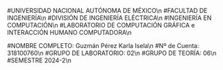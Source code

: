 #UNIVERSIDAD NACIONAL AUTÓNOMA DE MÉXICO\n
#FACULTAD DE INGENIERÍA\n
#DIVISIÓN DE INGENIERÍA ELÉCTRICA\n
#INGENIERÍA EN COMPUTACIÓN\n
#LABORATORIO DE COMPUTACIÓN GRÁFICA e INTERACCIÓN HUMANO COMPUTADORA\n

#NOMBRE COMPLETO: Guzmán Pérez Karla Isela\n 
#Nº de Cuenta: 318100760\n
#GRUPO DE LABORATORIO: 02\n
#GRUPO DE TEORÍA: 06\n
#SEMESTRE 2024-2\n
